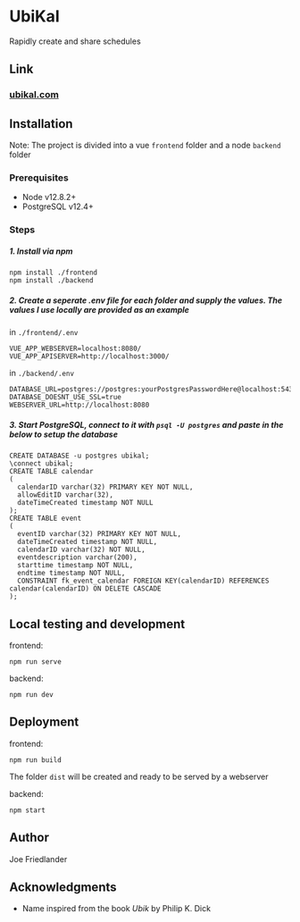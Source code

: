 # UbiKal
Rapidly create and share schedules

## Link
### [ubikal.com](https://www.ubikal.com)

## Installation
Note: The project is divided into a vue `frontend` folder and a node `backend` folder
### Prerequisites

* Node v12.8.2+
* PostgreSQL v12.4+

### Steps

##### 1. Install via npm
```
npm install ./frontend
npm install ./backend
```
##### 2. Create a seperate .env file for each folder and supply the values. The values I use locally are provided as an example

in `./frontend/.env`
```
VUE_APP_WEBSERVER=localhost:8080/
VUE_APP_APISERVER=http://localhost:3000/
```
in `./backend/.env`
```
DATABASE_URL=postgres://postgres:yourPostgresPasswordHere@localhost:5432/ubikal
DATABASE_DOESNT_USE_SSL=true
WEBSERVER_URL=http://localhost:8080
```

##### 3. Start PostgreSQL, connect to it with `psql -U postgres` and paste in the below to setup the database
```
CREATE DATABASE -u postgres ubikal;
\connect ubikal;
CREATE TABLE calendar
( 
  calendarID varchar(32) PRIMARY KEY NOT NULL,
  allowEditID varchar(32),
  dateTimeCreated timestamp NOT NULL
);
CREATE TABLE event
( 
  eventID varchar(32) PRIMARY KEY NOT NULL,
  dateTimeCreated timestamp NOT NULL,
  calendarID varchar(32) NOT NULL,
  eventdescription varchar(200), 
  starttime timestamp NOT NULL,
  endtime timestamp NOT NULL,
  CONSTRAINT fk_event_calendar FOREIGN KEY(calendarID) REFERENCES calendar(calendarID) ON DELETE CASCADE
);
```

## Local testing and development

frontend:
```
npm run serve
```

backend:
```
npm run dev
```

## Deployment

frontend:
```
npm run build
```
The folder `dist` will be created and ready to be served by a webserver

backend:
```
npm start
```

## Author
Joe Friedlander

## Acknowledgments
* Name inspired from the book *Ubik* by Philip K. Dick
